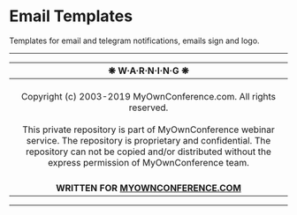 # Email Templates

Templates for email and telegram notifications, emails sign and logo.

---

| ❋ W·A·R·N·I·N·G ❋ |
|:-:|
| <br>Copyright (c) 2003-2019 MyOwnConference.com. All rights reserved.<br><br>This private repository is part of MyOwnConference webinar service. The repository is proprietary and confidential. The repository can not be copied and/or distributed without the express permission of MyOwnConference team.<br><br> |
| **WRITTEN FOR [MYOWNCONFERENCE.COM](https://myownconference.com)** |

---

